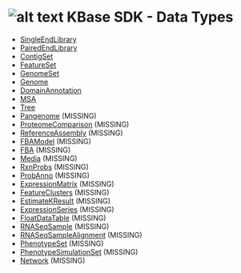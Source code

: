 # ![alt text](https://avatars2.githubusercontent.com/u/1263946?v=3&s=84 "KBase") KBase SDK - Data Types

- [SingleEndLibrary ](kb_sdk_data_types.md#single-end-library)
- [PairedEndLibrary](kb_sdk_data_types.md#paired-end-library)
- [ContigSet](kb_sdk_data_types.md#contig-set)
- [FeatureSet](kb_sdk_data_types.md#feature-set)
- [GenomeSet](kb_sdk_data_types.md#genome-set)
- [Genome](kb_sdk_data_types.md#genome)
- [DomainAnnotation](kb_sdk_data_types.md#domain-annotation)
- [MSA](kb_sdk_data_types.md#msa)
- [Tree](kb_sdk_data_types.md#tree)
- [Pangenome](kb_sdk_data_types.md#pangenome) (MISSING)
- [ProteomeComparison](kb_sdk_data_types.md#proteome-comparison) (MISSING)
- [ReferenceAssembly](kb_sdk_data_types.md#reference-assembly) (MISSING)
- [FBAModel](kb_sdk_data_types.md#fba-model) (MISSING)
- [FBA](kb_sdk_data_types.md#fba) (MISSING)
- [Media](kb_sdk_data_types.md#media) (MISSING)
- [RxnProbs](kb_sdk_data_types.md#rxn-probs) (MISSING)
- [ProbAnno](kb_sdk_data_types.md#prob-anno) (MISSING)
- [ExpressionMatrix](kb_sdk_data_types.md#expression-matrix) (MISSING)
- [FeatureClusters](kb_sdk_data_types.md#feature-clusters) (MISSING)
- [EstimateKResult](kb_sdk_data_types.md#estimate-k-result) (MISSING)
- [ExpressionSeries](kb_sdk_data_types.md#expression-series) (MISSING)
- [FloatDataTable](kb_sdk_data_types.md#float-data-table) (MISSING)
- [RNASeqSample](kb_sdk_data_types.md#rna-seq-sample) (MISSING)
- [RNASeqSampleAlignment](kb_sdk_data_types.md#rna-seq-sample-alignment) (MISSING)
- [PhenotypeSet](kb_sdk_data_types.md#phenotype-set) (MISSING)
- [PhenotypeSimulationSet](kb_sdk_data_types.md#phenotype-simulation-set) (MISSING)
- [Network](kb_sdk_data_types.md#network) (MISSING)
